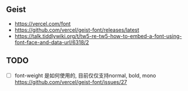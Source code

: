 ## Geist

- https://vercel.com/font
- https://github.com/vercel/geist-font/releases/latest
- https://talk.tiddlywiki.org/t/tw5-re-tw5-how-to-embed-a-font-using-font-face-and-data-url/6318/2

## TODO

- [ ] font-weight 是如何使用的, 目前仅仅支持normal, bold, mono https://github.com/vercel/geist-font/issues/27
